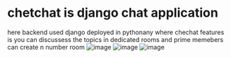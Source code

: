 # chetchat is django chat application
here backend used django deployed in pythonany where
chechat features is you can discussess the topics in dedicated rooms and prime memebers can create n number room 
![image](https://user-images.githubusercontent.com/67089878/165527121-4ffbf90f-a563-4c90-9290-726d50b06fa1.png)
![image](https://user-images.githubusercontent.com/67089878/165527428-aa639077-473d-4c44-be2d-18efcbcf0a8d.png)
![image](https://user-images.githubusercontent.com/67089878/165527560-ce0c2e9e-54a5-4133-ada4-21c5447bba46.png)








